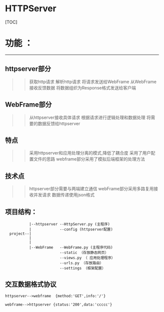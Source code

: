 HTTPServer
===========================

[TOC]



# 功能 ： 

-------------------------------------



## httpserver部分
>
> > 获取http请求 
> > 解析http请求
> > 将请求发送给WebFrame
> > 从WebFrame接收反馈数据
> > 将数据组织为Response格式发送给客户端

## WebFrame部分

>
> > 从httpserver接收具体请求
> > 根据请求进行逻辑处理和数据处理
> > 将需要的数据反馈给httpserver

## 特点 

>
> > 采用httpserver和应用处理分离的模式,降低了耦合度
> > 采用了用户配置文件的思路
> > webframe部分采用了模拟后端框架的处理方法

## 技术点

>
> > httpserver部分需要与两端建立通信
> > webFrame部分采用多路复用接收并发请求
> > 数据传递使用json格式

## 项目结构： 

```
           |--httpserver --HttpServer.py (主程序)      
           |             --config (httpserver配置)   
  project--|
           |
           |
           |--WebFrame   --WebFrame.py (主程序代码)
                         --static （存放静态网页）
                         --views.py （ 应用处理程序） 
                         --urls.py （存放路由）
                         --settings （框架配置）
```

## 交互数据格式协议

```
httpserver-->webframe  {method:'GET',info:'/'}

webframe-->httpserver {status:'200',data:'ccccc'}
```


